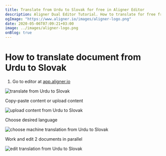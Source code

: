 ```yaml
---
title: Translate from Urdu to Slovak for free in Aligner Editor
description: Aligner Dual Editor Tutorial. How to translate for free from Urdu to Slovak. Aligner is multilingual document management platform. 
ogImage: "https://www.aligner.io/images/aligner-logo.png"
date: 2020-05-06T07:09:21+03:00
image: ../images/aligner-logo.png
onBlog: true
---
```


# How to translate document from Urdu to Slovak

1. Go to editor at [app.aligner.io](https://app.aligner.io "Aligner App web page")

![translate from Urdu to Slovak](../aligner-blank-editor.png "translate from Urdu to Slovak")

Copy-paste content or upload content

![upload content from Urdu to Slovak](../aligner-uploaded-document.png "upload content from Urdu to Slovak")

Choose desired language

![choose machine translation from Urdu to Slovak](../aligner-language-dropdown.png "choose machine translation from Urdu to Slovak")

Work and edit 2 documents in parallel

![edit translation from Urdu to Slovak](../aligner-double-sitded-editor.png "edit translation from Urdu to Slovak")

